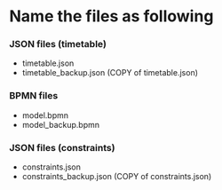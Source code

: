 # Name the files as following

### JSON files (timetable)
- timetable.json
- timetable_backup.json (COPY of timetable.json)


### BPMN files
- model.bpmn
- model_backup.bpmn


### JSON files (constraints)
- constraints.json
- constraints_backup.json (COPY of constraints.json)